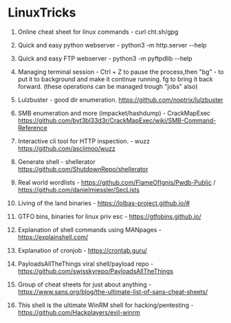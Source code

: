 # LinuxTricks

1. Online cheat sheet for linux commands -
  curl cht.sh/gpg
  
2. Quick and easy python webserver -
  python3 -m http.server --help
  
3. Quick and easy FTP webserver -
  python3 -m pyftpdlib --help
  
4. Managing terminal session -
  Ctrl + Z to pause the process,then "bg" - to put it to background and make it continue running.
  fg to bring it back forward. (these operations can be managed trough "jobs" also)
  
5. Lulzbuster - good dir enumeration. https://github.com/noptrix/lulzbuster

6. SMB enumeration and more (impacket/hashdump) - CrackMapExec https://github.com/byt3bl33d3r/CrackMapExec/wiki/SMB-Command-Reference
  
7. Interactive cli tool for HTTP inspection. - wuzz https://github.com/asciimoo/wuzz

8. Generate shell - shellerator https://github.com/ShutdownRepo/shellerator

9. Real world wordlists - https://github.com/FlameOfIgnis/Pwdb-Public / https://github.com/danielmiessler/SecLists

10. Living of the land binaries - https://lolbas-project.github.io/#

11. GTFO bins, binaries for linux priv esc - https://gtfobins.github.io/

12. Explanation of shell commands using MANpages - https://explainshell.com/

13. Explanation of cronjob - https://crontab.guru/

14. PayloadsAllTheThings viral shell/payload repo - https://github.com/swisskyrepo/PayloadsAllTheThings

15. Group of cheat sheets for just about anything - https://www.sans.org/blog/the-ultimate-list-of-sans-cheat-sheets/

16. This shell is the ultimate WinRM shell for hacking/pentesting - https://github.com/Hackplayers/evil-winrm

